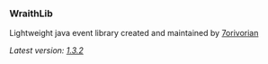 ### WraithLib

Lightweight java event library created and maintained by [7orivorian](https://github.com/7orivorian)

_Latest version: [1.3.2](https://github.com/7orivorian/WraithLib/releases/tag/v1.3.2)_